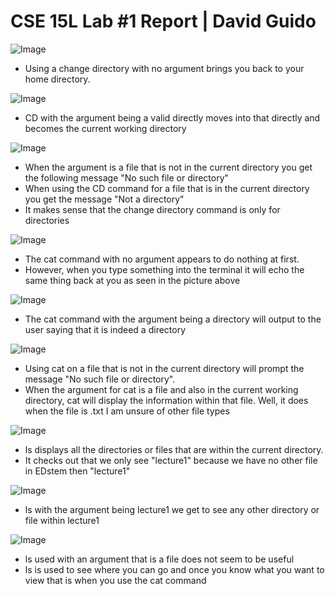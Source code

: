 # CSE 15L Lab #1 Report | David Guido


![Image](CD_No_Arg_main.png)
* Using a change directory with no argument brings you back to your home directory. 

![Image](CD_lecture1.png)
* CD with the argument being a valid directly moves into that directly and becomes the current working directory 


![Image](CD3png.png)
* When the argument is a file that is not in the current directory you get the following message "No such file or directory"
* When using the CD command for a file that is in the current directory you get the message "Not a directory"
* It makes sense that the change directory command is only for directories


![Image](cat1.png)
* The cat command with no argument appears to do nothing at first.
* However, when you type something into the terminal it will echo the same thing back at you as seen in the picture above


![Image](cat2.png)
* The cat command with the argument being a directory will output to the user saying that it is indeed a directory


![Image](cat3.png)
* Using cat on a file that is not in the current directory will prompt the message "No such file or directory".
* When the argument for cat is a file and also in the current working directory, cat will display the information within that file. Well, it does when the file is .txt I am unsure of other file types


![Image](ls1.png)
* ls displays all the directories or files that are within the current directory.
* It checks out that we only see "lecture1" because we have no other file in EDstem then "lecture1"


![Image](ls_3.png)
* ls with the argument being lecture1 we get to see any other directory or file within lecture1


![Image](ls_3.png)
* ls used with an argument that is a file does not seem to be useful
* ls is used to see where you can go and once you know what you want to view that is when you use the cat command


